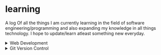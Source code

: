 # learning

A log Of all the things I am currently learning in the field of software engineering/programming and also expanding my knowledge in all things technology. I hope to update/learn atleast something new everyday.

<details>
<summary>Web Development</summary>

|Resource|Progress|
|---|---|
|[The Odin Project: Introduction](https://www.theodinproject.com/lessons/foundations-how-this-course-will-work)|✓|
|[The Odin Project: Prerequisites](https://www.theodinproject.com/lessons/foundations-computer-basics)|✓|
|[The Odin Project: Git Basics](https://www.theodinproject.com/lessons/foundations-introduction-to-git)|✓|
|[The Odin Project: HTML Foundations](https://www.theodinproject.com/lessons/foundations-introduction-to-html-and-css)|✓|
|[The Odin Project: CSS Foundations](https://www.theodinproject.com/lessons/foundations-intro-to-css)|✓|
|[The Odin Project: Flexbox](https://www.theodinproject.com/lessons/foundations-introduction-to-flexbox)|✓|
|[The ODin Project: JavaScript Basics](https://www.theodinproject.com/lessons/foundations-fundamentals-part-1)|✓|
|[The Odin Project: Conclusion](https://www.theodinproject.com/lessons/foundations-choose-your-path-forward)|✓|
|[The Odin Project: Intermediate HTML Concepts](https://www.theodinproject.com/lessons/node-path-intermediate-html-and-css-introduction)|✓|
|[The Odin Project: Intermediate CSS Concepts](https://www.theodinproject.com/lessons/node-path-intermediate-html-and-css-default-styles)||
</details>

<details>
<summary>Git Version Control</summary>

|Resource|Progress|
|---|---|
|[Version Control with Git](https://learn.udacity.com/courses/ud123)||
</details>
